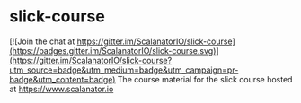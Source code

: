# slick-course

[![Join the chat at https://gitter.im/ScalanatorIO/slick-course](https://badges.gitter.im/ScalanatorIO/slick-course.svg)](https://gitter.im/ScalanatorIO/slick-course?utm_source=badge&utm_medium=badge&utm_campaign=pr-badge&utm_content=badge)
The course material for the slick course hosted at https://www.scalanator.io

